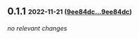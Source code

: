 ## **0.1.1** <sub><sup>2022-11-21 ([9ee84dc...9ee84dc](https://github.com/d3psi/tectonica/compare/9ee84dc...9ee84dc?diff=split))</sup></sub>

*no relevant changes*
